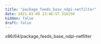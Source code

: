 ```yaml
---
title: "package_feeds_base_ndpi-netfilter"
date: 2021-03-09 13:46:57.316150
hidden: false
draft: false
---
```


x86/64/package_feeds_base_ndpi-netfilter

